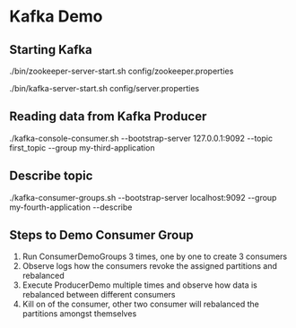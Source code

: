 # Kafka Demo

## Starting Kafka
./bin/zookeeper-server-start.sh config/zookeeper.properties

./bin/kafka-server-start.sh config/server.properties

## Reading data from Kafka Producer
./kafka-console-consumer.sh --bootstrap-server 127.0.0.1:9092 --topic first_topic --group my-third-application

## Describe topic
./kafka-consumer-groups.sh --bootstrap-server localhost:9092 --group my-fourth-application --describe

## Steps to Demo Consumer Group
1. Run ConsumerDemoGroups 3 times, one by one to create 3 consumers
2. Observe logs how the consumers revoke the assigned partitions and rebalanced
3. Execute ProducerDemo multiple times and observe how data is rebalanced between different consumers
4. Kill on of the consumer, other two consumer will rebalanced the partitions amongst themselves






